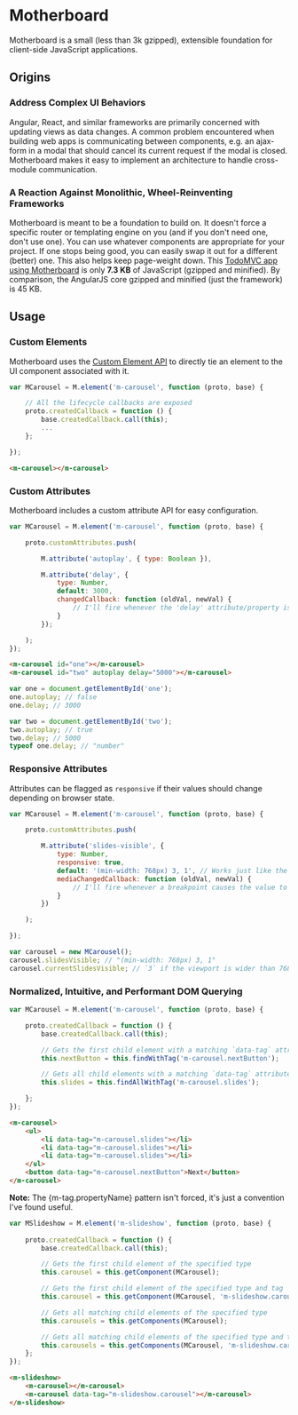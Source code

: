 # Motherboard

Motherboard is a small (less than 3k gzipped), extensible foundation for client-side JavaScript applications.

## Origins

### Address Complex UI Behaviors

Angular, React, and similar frameworks are primarily concerned with updating views as data changes. A common problem encountered when building web apps is communicating between components, e.g. an ajax-form in a modal that should cancel its current request if the modal is closed. Motherboard makes it easy to implement an architecture to handle cross-module communication. 

### A Reaction Against Monolithic, Wheel-Reinventing Frameworks

Motherboard is meant to be a foundation to build on. It doesn't force a specific router or templating engine on you (and if you don't need one, don't use one). You can use whatever components are appropriate for your project. If one stops being good, you can easily swap it out for a different (better) one. This also helps keep page-weight down. This [TodoMVC app using Motherboard](http://bpander.github.io/motherboard-todos/) is only **7.3 KB** of JavaScript (gzipped and minified). By comparison, the AngularJS core gzipped and minified (just the framework) is 45 KB.

## Usage

### Custom Elements

Motherboard uses the [Custom Element API](https://developer.mozilla.org/en-US/docs/Web/Web_Components/Custom_Elements) to directly tie an element to the UI component associated with it.

```js
var MCarousel = M.element('m-carousel', function (proto, base) {

    // All the lifecycle callbacks are exposed
    proto.createdCallback = function () {
        base.createdCallback.call(this);
        ...
    };

});
```

```html
<m-carousel></m-carousel>
```

### Custom Attributes

Motherboard includes a custom attribute API for easy configuration.

```js
var MCarousel = M.element('m-carousel', function (proto, base) {

    proto.customAttributes.push(

        M.attribute('autoplay', { type: Boolean }),

        M.attribute('delay', {
            type: Number,
            default: 3000,
            changedCallback: function (oldVal, newVal) {
                // I'll fire whenever the 'delay' attribute/property is changed
            }
        });

    );
});
```

```html
<m-carousel id="one"></m-carousel>
<m-carousel id="two" autoplay delay="5000"></m-carousel>
```

```js
var one = document.getElementById('one');
one.autoplay; // false
one.delay; // 3000

var two = document.getElementById('two');
two.autoplay; // true
two.delay; // 5000
typeof one.delay; // "number"
```


### Responsive Attributes

Attributes can be flagged as `responsive` if their values should change depending on browser state.

```js
var MCarousel = M.element('m-carousel', function (proto, base) {

    proto.customAttributes.push(

        M.attribute('slides-visible', {
            type: Number,
            responsive: true,
            default: '(min-width: 768px) 3, 1', // Works just like the img.sizes attribute
            mediaChangedCallback: function (oldVal, newVal) {
                // I'll fire whenever a breakpoint causes the value to change
            }
        })

    );

});

var carousel = new MCarousel();
carousel.slidesVisible; // "(min-width: 768px) 3, 1"
carousel.currentSlidesVisible; // `3` if the viewport is wider than 768px, otherwise `1`
```

### Normalized, Intuitive, and Performant DOM Querying

```js
var MCarousel = M.element('m-carousel', function (proto, base) {

    proto.createdCallback = function () {
        base.createdCallback.call(this);

        // Gets the first child element with a matching `data-tag` attribute
        this.nextButton = this.findWithTag('m-carousel.nextButton');

        // Gets all child elements with a matching `data-tag` attribute    
        this.slides = this.findAllWithTag('m-carousel.slides');

    };
});
```

```html
<m-carousel>
    <ul>
        <li data-tag="m-carousel.slides"></li>
        <li data-tag="m-carousel.slides"></li>
        <li data-tag="m-carousel.slides"></li>
    </ul>
    <button data-tag="m-carousel.nextButton">Next</button>
</m-carousel>
```
**Note:** The {m-tag.propertyName} pattern isn't forced, it's just a convention I've found useful.

```js
var MSlideshow = M.element('m-slideshow', function (proto, base) {
    
    proto.createdCallback = function () {
        base.createdCallback.call(this);

        // Gets the first child element of the specified type
        this.carousel = this.getComponent(MCarousel);

        // Gets the first child element of the specified type and tag
        this.carousel = this.getComponent(MCarousel, 'm-slideshow.carousel');

        // Gets all matching child elements of the specified type
        this.carousels = this.getComponents(MCarousel);

        // Gets all matching child elements of the specified type and tag
        this.carousels = this.getComponents(MCarousel, 'm-slideshow.carousel');
    };
});
```

```html
<m-slideshow>
    <m-carousel></m-carousel>
    <m-carousel data-tag="m-slideshow.carousel"></m-carousel>
</m-slideshow>
```
